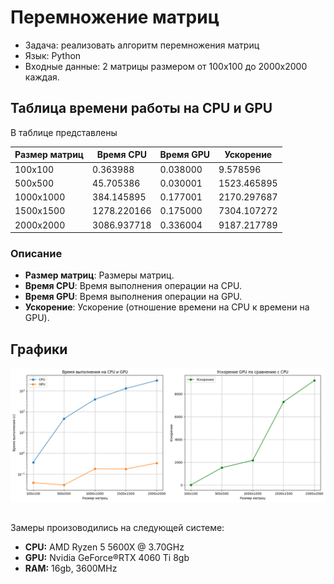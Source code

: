 # Перемножение матриц

- Задача: реализовать алгоритм перемножения матриц
- Язык: Python
- Входные данные: 2 матрицы размером от 100х100 до 2000х2000 каждая.


## Таблица времени работы на CPU и GPU
В таблице представлены 

| Размер матриц |  Время CPU  | Время GPU |  Ускорение  |
|---------------|-------------|-----------|-------------|
| 100x100       | 0.363988    | 0.038000  | 9.578596    |
| 500x500       | 45.705386   | 0.030001  | 1523.465895 |
| 1000x1000     | 384.145895  | 0.177001  | 2170.297687 |
| 1500x1500     | 1278.220166 | 0.175000  | 7304.107272 |
| 2000x2000     | 3086.937718 | 0.336004  | 9187.217789 |

### Описание
- **Размер матриц**: Размеры матриц.
- **Время CPU**: Время выполнения операции на CPU.
- **Время GPU**: Время выполнения операции на GPU.
- **Ускорение**: Ускорение (отношение времени на CPU к времени на GPU).

## Графики
![alt text](image.png)

##
Замеры произоводились на следующей системе:
- **CPU:** AMD Ryzen 5 5600X @ 3.70GHz
- **GPU:** Nvidia GeForce®RTX 4060 Ti 8gb
- **RAM:** 16gb, 3600MHz

